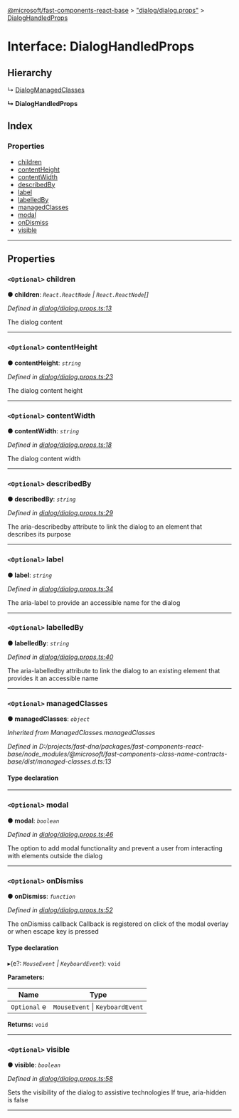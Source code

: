 [@microsoft/fast-components-react-base](../README.md) > ["dialog/dialog.props"](../modules/_dialog_dialog_props_.md) > [DialogHandledProps](../interfaces/_dialog_dialog_props_.dialoghandledprops.md)

# Interface: DialogHandledProps

## Hierarchy

↳  [DialogManagedClasses](_dialog_dialog_props_.dialogmanagedclasses.md)

**↳ DialogHandledProps**

## Index

### Properties

* [children](_dialog_dialog_props_.dialoghandledprops.md#children)
* [contentHeight](_dialog_dialog_props_.dialoghandledprops.md#contentheight)
* [contentWidth](_dialog_dialog_props_.dialoghandledprops.md#contentwidth)
* [describedBy](_dialog_dialog_props_.dialoghandledprops.md#describedby)
* [label](_dialog_dialog_props_.dialoghandledprops.md#label)
* [labelledBy](_dialog_dialog_props_.dialoghandledprops.md#labelledby)
* [managedClasses](_dialog_dialog_props_.dialoghandledprops.md#managedclasses)
* [modal](_dialog_dialog_props_.dialoghandledprops.md#modal)
* [onDismiss](_dialog_dialog_props_.dialoghandledprops.md#ondismiss)
* [visible](_dialog_dialog_props_.dialoghandledprops.md#visible)

---

## Properties

<a id="children"></a>

### `<Optional>` children

**● children**: *`React.ReactNode` \| `React.ReactNode`[]*

*Defined in [dialog/dialog.props.ts:13](https://github.com/Microsoft/fast-dna/blob/164dd3ca/packages/fast-components-react-base/src/dialog/dialog.props.ts#L13)*

The dialog content

___
<a id="contentheight"></a>

### `<Optional>` contentHeight

**● contentHeight**: *`string`*

*Defined in [dialog/dialog.props.ts:23](https://github.com/Microsoft/fast-dna/blob/164dd3ca/packages/fast-components-react-base/src/dialog/dialog.props.ts#L23)*

The dialog content height

___
<a id="contentwidth"></a>

### `<Optional>` contentWidth

**● contentWidth**: *`string`*

*Defined in [dialog/dialog.props.ts:18](https://github.com/Microsoft/fast-dna/blob/164dd3ca/packages/fast-components-react-base/src/dialog/dialog.props.ts#L18)*

The dialog content width

___
<a id="describedby"></a>

### `<Optional>` describedBy

**● describedBy**: *`string`*

*Defined in [dialog/dialog.props.ts:29](https://github.com/Microsoft/fast-dna/blob/164dd3ca/packages/fast-components-react-base/src/dialog/dialog.props.ts#L29)*

The aria-describedby attribute to link the dialog to an element that describes its purpose

___
<a id="label"></a>

### `<Optional>` label

**● label**: *`string`*

*Defined in [dialog/dialog.props.ts:34](https://github.com/Microsoft/fast-dna/blob/164dd3ca/packages/fast-components-react-base/src/dialog/dialog.props.ts#L34)*

The aria-label to provide an accessible name for the dialog

___
<a id="labelledby"></a>

### `<Optional>` labelledBy

**● labelledBy**: *`string`*

*Defined in [dialog/dialog.props.ts:40](https://github.com/Microsoft/fast-dna/blob/164dd3ca/packages/fast-components-react-base/src/dialog/dialog.props.ts#L40)*

The aria-labelledby attribute to link the dialog to an existing element that provides it an accessible name

___
<a id="managedclasses"></a>

### `<Optional>` managedClasses

**● managedClasses**: *`object`*

*Inherited from ManagedClasses.managedClasses*

*Defined in D:/projects/fast-dna/packages/fast-components-react-base/node_modules/@microsoft/fast-components-class-name-contracts-base/dist/managed-classes.d.ts:13*

#### Type declaration

___
<a id="modal"></a>

### `<Optional>` modal

**● modal**: *`boolean`*

*Defined in [dialog/dialog.props.ts:46](https://github.com/Microsoft/fast-dna/blob/164dd3ca/packages/fast-components-react-base/src/dialog/dialog.props.ts#L46)*

The option to add modal functionality and prevent a user from interacting with elements outside the dialog

___
<a id="ondismiss"></a>

### `<Optional>` onDismiss

**● onDismiss**: *`function`*

*Defined in [dialog/dialog.props.ts:52](https://github.com/Microsoft/fast-dna/blob/164dd3ca/packages/fast-components-react-base/src/dialog/dialog.props.ts#L52)*

The onDismiss callback Callback is registered on click of the modal overlay or when escape key is pressed

#### Type declaration
▸(e?: *`MouseEvent` \| `KeyboardEvent`*): `void`

**Parameters:**

| Name | Type |
| ------ | ------ |
| `Optional` e | `MouseEvent` \| `KeyboardEvent` |

**Returns:** `void`

___
<a id="visible"></a>

### `<Optional>` visible

**● visible**: *`boolean`*

*Defined in [dialog/dialog.props.ts:58](https://github.com/Microsoft/fast-dna/blob/164dd3ca/packages/fast-components-react-base/src/dialog/dialog.props.ts#L58)*

Sets the visibility of the dialog to assistive technologies If true, aria-hidden is false

___

